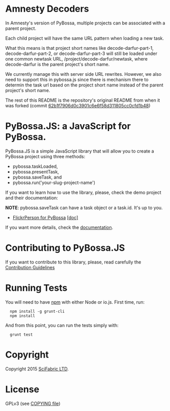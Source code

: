 # Amnesty Decoders
In Amnesty's version of PyBossa, multiple projects can be associated with a parent project.

Each child project will have the same URL pattern when loading a new task.

What this means is that project short names like decode-darfur-part-1, decode-darfur-part-2, or decode-darfur-part-3 will still be loaded under one common newtask URL, /project/decode-darfur/newtask, where decode-darfur is the parent project's short name.

We currently manage this with server side URL rewrites. However, we also need to support this in pybossa.js since there is mechanism there to determin the task url based on the project short name instead of the parent project's short name.

The rest of this README is the repository's original README from when it was forked (commit [62b1f7906d0c3901c6e6f58d311805cc0cfd1b48](https://github.com/Scifabric/pybossa.js/commit/62b1f7906d0c3901c6e6f58d311805cc0cfd1b48))

# PyBossa.JS: a JavaScript for PyBossa.

PyBossa.JS is a simple JavaScript library that will allow you to create
a PyBossa project using three methods:

* pybossa.taskLoaded,
* pybossa.presentTask, 
* pybossa.saveTask, and
* pybossa.run('your-slug-project-name')

If you want to learn how to use the library, please, check the demo project and their documentation:

**NOTE**: pybossa.saveTask can have a task object or a task.id. It's up to you.

* [FlickrPerson for PyBossa](https://github.com/PyBossa/app-flickrperson) [[doc]](http://docs.pybossa.com/en/latest/user/create-application-tutorial.html)

If you want more details, check the [documentation](http://pybossajs.rtfd.org).

# Contributing to PyBossa.JS

If you want to contribute to this library, please, read carefully the
[Contribution Guidelines](CONTRIBUTING.md)

# Running Tests

You will need to have [npm](https://www.npmjs.com/) with either Node or io.js.
First time, run:

```
  npm install -g grunt-cli
  npm install
```

And from this point, you can run the tests simply with:

```
  grunt test
```

# Copyright

Copyright 2015 [SciFabric LTD](http://scifabric.com).

# License

GPLv3 (see [COPYING file](COPYING))
